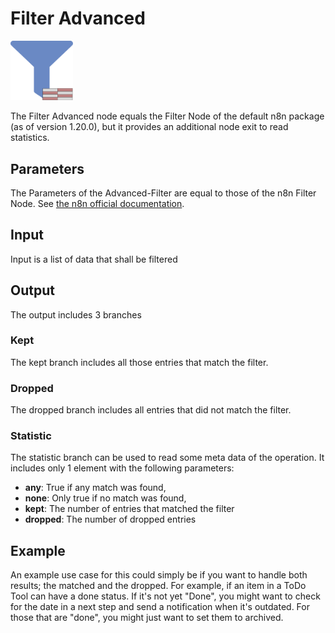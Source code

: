 # Filter Advanced
<img src="data/logos/FilterAdvanced.svg" alt="image" width="100" height="auto">


The Filter Advanced node equals the Filter Node of the default n8n package (as of version 1.20.0), but it provides an additional node exit to read statistics.

## Parameters

The Parameters of the Advanced-Filter are equal to those of the n8n Filter Node. See [the n8n official documentation](https://docs.n8n.io/integrations/builtin/core-nodes/n8n-nodes-base.filter/).

## Input

Input is a list of data that shall be filtered

## Output

The output includes 3 branches

### Kept

The kept branch includes all those entries that match the filter.

### Dropped

The dropped branch includes all entries that did not match the filter.

### Statistic

The statistic branch can be used to read some meta data of the operation. It includes only 1 element with the following parameters:

* **any**: True if any match was found,
* **none**: Only true if no match was found,
* **kept**: The number of entries that matched the filter
* **dropped**: The number of dropped entries


## Example

An example use case for this could simply be if you want to handle both results; the matched and the dropped. For example, if an item in a ToDo Tool can have a done status. If it's not yet "Done", you might want to check for the date in a next step and send a notification when it's outdated. For those that are "done", you might just want to set them to archived.
